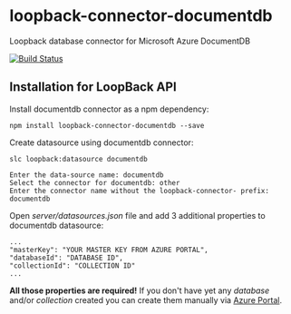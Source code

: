 # loopback-connector-documentdb
Loopback database connector for Microsoft Azure DocumentDB

[![Build Status](https://travis-ci.org/dzonatan/loopback-connector-documentdb.svg)](https://travis-ci.org/dzonatan/loopback-connector-documentdb)

## Installation for LoopBack API

Install documentdb connector as a npm dependency:
```
npm install loopback-connector-documentdb --save
```

Create datasource using documentdb connector:
```
slc loopback:datasource documentdb
```
```
Enter the data-source name: documentdb
Select the connector for documentdb: other
Enter the connector name without the loopback-connector- prefix: documentdb
```

Open *server/datasources.json* file and add 3 additional properties to documentdb datasource:
```
...
"masterKey": "YOUR MASTER KEY FROM AZURE PORTAL",
"databaseId": "DATABASE ID",
"collectionId": "COLLECTION ID"
...
```
**All those properties are required!** If you don't have yet any *database* and/or *collection* created you can create them manually via [Azure Portal](https://portal.azure.com).
